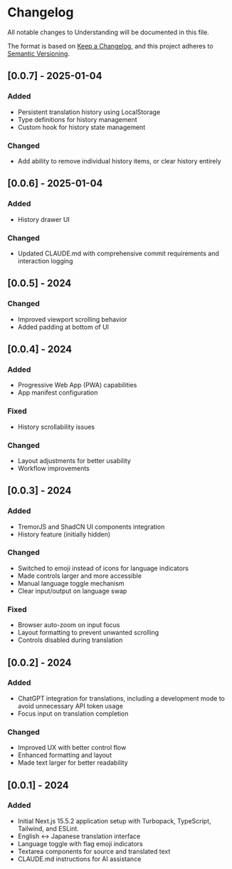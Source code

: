 # Changelog

All notable changes to Understanding will be documented in this file.

The format is based on [Keep a Changelog](https://keepachangelog.com/en/1.1.0/),
and this project adheres to [Semantic Versioning](https://semver.org/spec/v2.0.0.html).

## [0.0.7] - 2025-01-04

### Added

- Persistent translation history using LocalStorage
- Type definitions for history management
- Custom hook for history state management

### Changed

- Add ability to remove individual history items, or clear history entirely

## [0.0.6] - 2025-01-04

### Added

- History drawer UI

### Changed

- Updated CLAUDE.md with comprehensive commit requirements and interaction logging

## [0.0.5] - 2024

### Changed

- Improved viewport scrolling behavior
- Added padding at bottom of UI

## [0.0.4] - 2024

### Added

- Progressive Web App (PWA) capabilities
- App manifest configuration

### Fixed

- History scrollability issues

### Changed

- Layout adjustments for better usability
- Workflow improvements

## [0.0.3] - 2024

### Added

- TremorJS and ShadCN UI components integration
- History feature (initially hidden)

### Changed

- Switched to emoji instead of icons for language indicators
- Made controls larger and more accessible
- Manual language toggle mechanism
- Clear input/output on language swap

### Fixed

- Browser auto-zoom on input focus
- Layout formatting to prevent unwanted scrolling
- Controls disabled during translation

## [0.0.2] - 2024

### Added

- ChatGPT integration for translations, including a development mode to avoid unnecessary API token usage
- Focus input on translation completion

### Changed

- Improved UX with better control flow
- Enhanced formatting and layout
- Made text larger for better readability

## [0.0.1] - 2024

### Added

- Initial Next.js 15.5.2 application setup with Turbopack, TypeScript, Tailwind, and ESLint.
- English ↔ Japanese translation interface
- Language toggle with flag emoji indicators
- Textarea components for source and translated text
- CLAUDE.md instructions for AI assistance
